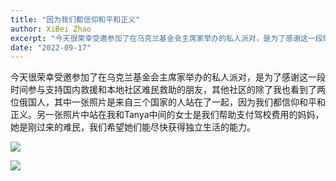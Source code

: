 ```yaml
---
title: "因为我们都信仰和平和正义"
author: XiBei Zhao
excerpt: "今天很荣幸受邀参加了在乌克兰基金会主席家举办的私人派对，是为了感谢这一段时间参与支持国内救援和本地社区难民救助的朋友，其他社区的除了我也看到了两位俄国人，其中一张照片是来自三个国家的人站在了一起，因为我们都信仰和平和正义。另一张照片中站在我和Tanya中间的女士是我们帮助支付驾校费用的妈妈，她是刚过来的难民，我们希望她们能尽快获得独立生活的能力。"
date: "2022-09-17"
---
```


今天很荣幸受邀参加了在乌克兰基金会主席家举办的私人派对，是为了感谢这一段时间参与支持国内救援和本地社区难民救助的朋友，其他社区的除了我也看到了两位俄国人，其中一张照片是来自三个国家的人站在了一起，因为我们都信仰和平和正义。另一张照片中站在我和Tanya中间的女士是我们帮助支付驾校费用的妈妈，她是刚过来的难民，我们希望她们能尽快获得独立生活的能力。

![](https://res.cloudinary.com/dhngj18do/image/upload/f_auto,q_auto/v1/images/Supporter_Appreciation_Party_01)

![](https://res.cloudinary.com/dhngj18do/image/upload/f_auto,q_auto/v1/images/Supporter_Appreciation_Party_02)
